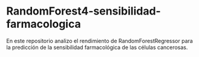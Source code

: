# RandomForest4-sensibilidad-farmacologica
En este repositorio analizo el rendimiento de RandomForestRegressor para la predicción de la sensibilidad farmacológica de las células cancerosas. 
